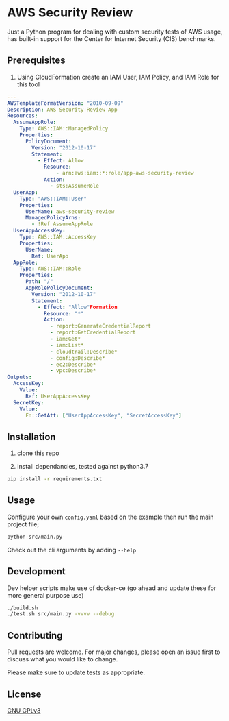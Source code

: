 # AWS Security Review

Just a Python program for dealing with custom security tests of AWS usage, has built-in support for the Center for Internet Security (CIS) benchmarks.

## Prerequisites

1. Using CloudFormation create an IAM User, IAM Policy, and IAM Role for this tool

```yaml
---
AWSTemplateFormatVersion: "2010-09-09"
Description: AWS Security Review App
Resources:
  AssumeAppRole:
    Type: AWS::IAM::ManagedPolicy
    Properties:
      PolicyDocument:
        Version: "2012-10-17"
        Statement:
          - Effect: Allow
            Resource:
                - arn:aws:iam::*:role/app-aws-security-review
            Action:
              - sts:AssumeRole
  UserApp:
    Type: "AWS::IAM::User"
    Properties:
      UserName: aws-security-review
      ManagedPolicyArns:
        - !Ref AssumeAppRole
  UserAppAccessKey:
    Type: AWS::IAM::AccessKey
    Properties:
      UserName:
        Ref: UserApp
  AppRole:
    Type: AWS::IAM::Role
    Properties:
      Path: "/"
      AppRolePolicyDocument:
        Version: "2012-10-17"
        Statement:
          - Effect: "Allow"Formation
            Resource: "*"
            Action:
              - report:GenerateCredentialReport
              - report:GetCredentialReport
              - iam:Get*
              - iam:List*
              - cloudtrail:Describe*
              - config:Describe*
              - ec2:Describe*
              - vpc:Describe*
Outputs:
  AccessKey:
    Value:
      Ref: UserAppAccessKey
  SecretKey:
    Value:
      Fn::GetAtt: ["UserAppAccessKey", "SecretAccessKey"]
```

## Installation

1. clone this repo

2. install dependancies, tested against python3.7

```bash
pip install -r requirements.txt
```

## Usage

Configure your own `config.yaml` based on the example then run the main project file;

```bash
python src/main.py
```

Check out the cli arguments by adding `--help`

## Development

Dev helper scripts make use of docker-ce (go ahead and update these for more general purpose use)

```bash
./build.sh
./test.sh src/main.py -vvvv --debug
```

## Contributing

Pull requests are welcome. For major changes, please open an issue first to discuss what you would like to change.

Please make sure to update tests as appropriate.

## License

[GNU GPLv3](https://choosealicense.com/licenses/gpl-3.0/)
